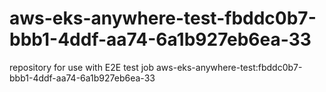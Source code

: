 # aws-eks-anywhere-test-fbddc0b7-bbb1-4ddf-aa74-6a1b927eb6ea-33
repository for use with E2E test job aws-eks-anywhere-test:fbddc0b7-bbb1-4ddf-aa74-6a1b927eb6ea-33
